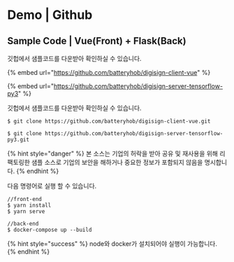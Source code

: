 # Demo | Github

## Sample Code | Vue(Front) + Flask(Back)

깃헙에서 샘플코드를 다운받아  확인하실 수 있습니다.

{% embed url="https://github.com/batteryhob/digisign-client-vue" %}

{% embed url="https://github.com/batteryhob/digisign-server-tensorflow-py3" %}

깃헙에서 샘플코드를 다운받아  확인하실 수 있습니다.

```
$ git clone https://github.com/batteryhob/digisign-client-vue.git
```

```
$ git clone https://github.com/batteryhob/digisign-server-tensorflow-py3.git
```

{% hint style="danger" %}
본 소스는 기업의 허락을 받아 공유 및 재사용을 위해 리팩토링한 샘플 소스로 기업의 보안을 해하거나 중요한 정보가 포함되지 않음을 명시합니다.
{% endhint %}

다음 명령어로 실행 할 수 있습니다.

```
//front-end
$ yarn install
$ yarn serve

//back-end
$ docker-compose up --build
```

{% hint style="success" %}
node와 docker가 설치되어야  실행이 가능합니다.&#x20;
{% endhint %}
